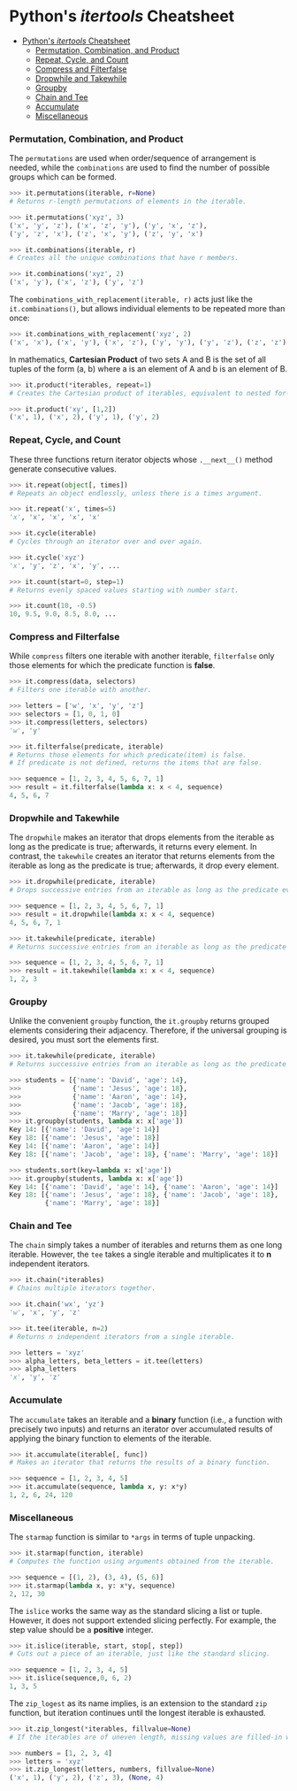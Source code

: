 # Python's *itertools* Cheatsheet

- [Python's *itertools* Cheatsheet](#pythons-itertools-cheatsheet)
    - [Permutation, Combination, and Product](#permutation-combination-and-product)
    - [Repeat, Cycle, and Count](#repeat-cycle-and-count)
    - [Compress and Filterfalse](#compress-and-filterfalse)
    - [Dropwhile and Takewhile](#dropwhile-and-takewhile)
    - [Groupby](#groupby)
    - [Chain and Tee](#chain-and-tee)
    - [Accumulate](#accumulate)
    - [Miscellaneous](#miscellaneous)

### Permutation, Combination, and Product
The `permutations` are used when order/sequence of arrangement is needed, while the `combinations` are used to find the number of possible groups which can be formed.

```Python
>>> it.permutations(iterable, r=None)
# Returns r-length permutations of elements in the iterable.

>>> it.permutations('xyz', 3)
('x', 'y', 'z'), ('x', 'z', 'y'), ('y', 'x', 'z'),
('y', 'z', 'x'), ('z', 'x', 'y'), ('z', 'y', 'x')
```

```Python
>>> it.combinations(iterable, r)
# Creates all the unique combinations that have r members.

>>> it.combinations('xyz', 2)
('x', 'y'), ('x', 'z'), ('y', 'z')
```

The `combinations_with_replacement(iterable, r)` acts just like the `it.combinations()`, but allows individual elements to be repeated more than once:

```Python
>>> it.combinations_with_replacement('xyz', 2)
('x', 'x'), ('x', 'y'), ('x', 'z'), ('y', 'y'), ('y', 'z'), ('z', 'z')
```

In mathematics, **Cartesian Product** of two sets A and B is the set of all tuples of the form (a, b) where a is an element of A and b is an element of B. 

```Python
>>> it.product(*iterables, repeat=1)
# Creates the Cartesian product of iterables, equivalent to nested for-loops.

>>> it.product('xy', [1,2])
('x', 1), ('x', 2), ('y', 1), ('y', 2)
```

### Repeat, Cycle, and Count
These three functions return iterator objects whose `.__next__()` method generate consecutive values.

```Python
>>> it.repeat(object[, times])
# Repeats an object endlessly, unless there is a times argument.

>>> it.repeat('x', times=5)
'x', 'x', 'x', 'x', 'x'
```

```Python
>>> it.cycle(iterable)
# Cycles through an iterator over and over again.

>>> it.cycle('xyz')
'x', 'y', 'z', 'x', 'y', ...
```

```Python
>>> it.count(start=0, step=1)
# Returns evenly spaced values starting with number start.

>>> it.count(10, -0.5)
10, 9.5, 9.0, 8.5, 8.0, ...
```

### Compress and Filterfalse
While `compress` filters one iterable with another iterable, `filterfalse` only those elements for which the predicate function is **false**.

```Python
>>> it.compress(data, selectors)
# Filters one iterable with another.

>>> letters = ['w', 'x', 'y', 'z']
>>> selectors = [1, 0, 1, 0]
>>> it.compress(letters, selectors)
'w', 'y'
```

```Python
>>> it.filterfalse(predicate, iterable)
# Returns those elements for which predicate(item) is false.
# If predicate is not defined, returns the items that are false.

>>> sequence = [1, 2, 3, 4, 5, 6, 7, 1]
>>> result = it.filterfalse(lambda x: x < 4, sequence)
4, 5, 6, 7
```

### Dropwhile and Takewhile
The `dropwhile` makes an iterator that drops elements from the iterable as long as the predicate is true; afterwards, it returns every element. In contrast, the `takewhile` creates an iterator that returns elements from the iterable as long as the predicate is true; afterwards, it drop every element.

```Python
>>> it.dropwhile(predicate, iterable)
# Drops successive entries from an iterable as long as the predicate evaluates to true.

>>> sequence = [1, 2, 3, 4, 5, 6, 7, 1]
>>> result = it.dropwhile(lambda x: x < 4, sequence)
4, 5, 6, 7, 1
```

```Python
>>> it.takewhile(predicate, iterable)
# Returns successive entries from an iterable as long as the predicate evaluates to true.

>>> sequence = [1, 2, 3, 4, 5, 6, 7, 1]
>>> result = it.takewhile(lambda x: x < 4, sequence)
1, 2, 3
```

### Groupby
Unlike the convenient `groupby` function, the `it.groupby` returns grouped elements considering their adjacency. Therefore, if the universal grouping is desired, you must sort the elements first.

```Python
>>> it.takewhile(predicate, iterable)
# Returns successive entries from an iterable as long as the predicate evaluates to true.

>>> students = [{'name': 'David', 'age': 14},
>>>             {'name': 'Jesus', 'age': 18},
>>>             {'name': 'Aaron', 'age': 14},
>>>             {'name': 'Jacob', 'age': 18},
>>>             {'name': 'Marry', 'age': 18}]
>>> it.groupby(students, lambda x: x['age'])
Key 14: [{'name': 'David', 'age': 14}]
Key 18: [{'name': 'Jesus', 'age': 18}]
Key 14: [{'name': 'Aaron', 'age': 14}]
Key 18: [{'name': 'Jacob', 'age': 18}, {'name': 'Marry', 'age': 18}]

>>> students.sort(key=lambda x: x['age'])
>>> it.groupby(students, lambda x: x['age'])
Key 14: [{'name': 'David', 'age': 14}, {'name': 'Aaron', 'age': 14}]
Key 18: [{'name': 'Jesus', 'age': 18}, {'name': 'Jacob', 'age': 18},
         {'name': 'Marry', 'age': 18}]
```

### Chain and Tee 
The `chain` simply takes a number of iterables and returns them as one long iterable. However, the `tee` takes a single iterable and multiplicates it to **n** independent iterators.

```Python
>>> it.chain(*iterables)
# Chains multiple iterators together.

>>> it.chain('wx', 'yz')
'w', 'x', 'y', 'z'
```

```Python
>>> it.tee(iterable, n=2)
# Returns n independent iterators from a single iterable.

>>> letters = 'xyz'
>>> alpha_letters, beta_letters = it.tee(letters)
>>> alpha_letters
'x', 'y', 'z'
```

### Accumulate
The `accumulate` takes an iterable and a **binary** function (i.e., a function with precisely two inputs) and returns an iterator over accumulated results of applying the binary function to elements of the iterable.

```Python
>>> it.accumulate(iterable[, func])
# Makes an iterator that returns the results of a binary function.

>>> sequence = [1, 2, 3, 4, 5]
>>> it.accumulate(sequence, lambda x, y: x*y)
1, 2, 6, 24, 120
```

### Miscellaneous
The `starmap` function is similar to `*args` in terms of tuple unpacking.

```Python
>>> it.starmap(function, iterable)
# Computes the function using arguments obtained from the iterable.

>>> sequence = [(1, 2), (3, 4), (5, 6)]
>>> it.starmap(lambda x, y: x*y, sequence)
2, 12, 30
```

The `islice` works the same way as the standard slicing a list or tuple. However, it does not support extended slicing perfectly. For example, the step value should be a **positive** integer.

```Python
>>> it.islice(iterable, start, stop[, step])
# Cuts out a piece of an iterable, just like the standard slicing.

>>> sequence = [1, 2, 3, 4, 5]
>>> it.islice(sequence,0, 6, 2)
1, 3, 5
```

The `zip_logest` as its name implies, is an extension to the standard `zip` function, but iteration continues until the longest iterable is exhausted.

```Python
>>> it.zip_longest(*iterables, fillvalue=None)
# If the iterables are of uneven length, missing values are filled-in with fillvalue.

>>> numbers = [1, 2, 3, 4]
>>> letters = 'xyz'
>>> it.zip_longest(letters, numbers, fillvalue=None)
('x', 1), ('y', 2), ('z', 3), (None, 4)
```